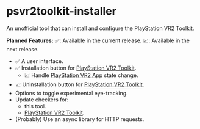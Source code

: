# psvr2toolkit-installer

[PlayStation VR2 App]: https://store.steampowered.com/app/2580190/PlayStationVR2_App
[PlayStation VR2 Toolkit]: https://github.com/BnuuySolutions/PSVR2Toolkit

An unofficial tool that can install and configure the PlayStation VR2 Toolkit.

**Planned Features:**
✅: Available in the current release.
📈: Available in the next release.

- ✅ A user interface.
- ✅ Installation button for [PlayStation VR2 Toolkit].
  - 📈 Handle [PlayStation VR2 App] state change.
- 📈 Uninstallation button for [PlayStation VR2 Toolkit].
- Options to toggle experimental eye-tracking.
- Update checkers for:
  - this tool.
  - [PlayStation VR2 Toolkit].
- (Probably) Use an async library for HTTP requests.
